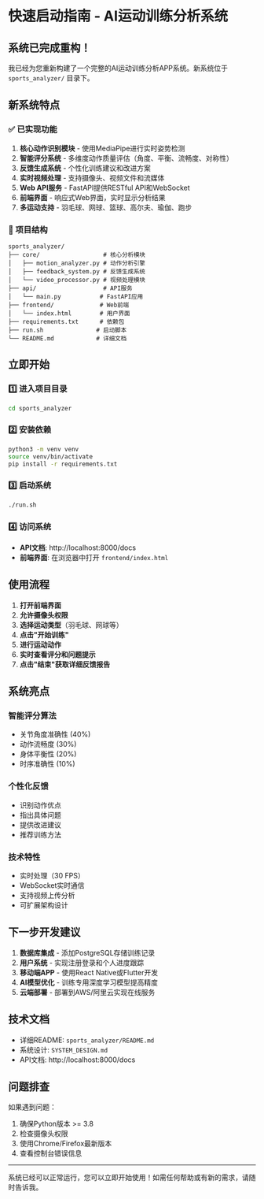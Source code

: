 # 快速启动指南 - AI运动训练分析系统

## 系统已完成重构！

我已经为您重新构建了一个完整的AI运动训练分析APP系统。新系统位于 `sports_analyzer/` 目录下。

## 新系统特点

### ✅ 已实现功能
1. **核心动作识别模块** - 使用MediaPipe进行实时姿势检测
2. **智能评分系统** - 多维度动作质量评估（角度、平衡、流畅度、对称性）
3. **反馈生成系统** - 个性化训练建议和改进方案
4. **实时视频处理** - 支持摄像头、视频文件和流媒体
5. **Web API服务** - FastAPI提供RESTful API和WebSocket
6. **前端界面** - 响应式Web界面，实时显示分析结果
7. **多运动支持** - 羽毛球、网球、篮球、高尔夫、瑜伽、跑步

### 📁 项目结构
```
sports_analyzer/
├── core/                  # 核心分析模块
│   ├── motion_analyzer.py # 动作分析引擎
│   ├── feedback_system.py # 反馈生成系统
│   └── video_processor.py # 视频处理模块
├── api/                   # API服务
│   └── main.py           # FastAPI应用
├── frontend/             # Web前端
│   └── index.html        # 用户界面
├── requirements.txt      # 依赖包
├── run.sh               # 启动脚本
└── README.md            # 详细文档
```

## 立即开始

### 1️⃣ 进入项目目录
```bash
cd sports_analyzer
```

### 2️⃣ 安装依赖
```bash
python3 -m venv venv
source venv/bin/activate
pip install -r requirements.txt
```

### 3️⃣ 启动系统
```bash
./run.sh
```

### 4️⃣ 访问系统
- **API文档**: http://localhost:8000/docs
- **前端界面**: 在浏览器中打开 `frontend/index.html`

## 使用流程

1. **打开前端界面**
2. **允许摄像头权限**
3. **选择运动类型**（羽毛球、网球等）
4. **点击"开始训练"**
5. **进行运动动作**
6. **实时查看评分和问题提示**
7. **点击"结束"获取详细反馈报告**

## 系统亮点

### 智能评分算法
- 关节角度准确性 (40%)
- 动作流畅度 (30%)
- 身体平衡性 (20%)
- 时序准确性 (10%)

### 个性化反馈
- 识别动作优点
- 指出具体问题
- 提供改进建议
- 推荐训练方法

### 技术特性
- 实时处理（30 FPS）
- WebSocket实时通信
- 支持视频上传分析
- 可扩展架构设计

## 下一步开发建议

1. **数据库集成** - 添加PostgreSQL存储训练记录
2. **用户系统** - 实现注册登录和个人进度跟踪
3. **移动端APP** - 使用React Native或Flutter开发
4. **AI模型优化** - 训练专用深度学习模型提高精度
5. **云端部署** - 部署到AWS/阿里云实现在线服务

## 技术文档

- 详细README: `sports_analyzer/README.md`
- 系统设计: `SYSTEM_DESIGN.md`
- API文档: http://localhost:8000/docs

## 问题排查

如果遇到问题：
1. 确保Python版本 >= 3.8
2. 检查摄像头权限
3. 使用Chrome/Firefox最新版本
4. 查看控制台错误信息

---

系统已经可以正常运行，您可以立即开始使用！如需任何帮助或有新的需求，请随时告诉我。